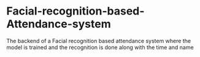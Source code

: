 # Facial-recognition-based-Attendance-system
The backend of a Facial recognition based attendance system where the model is trained and the recognition is done along with the time and name 
